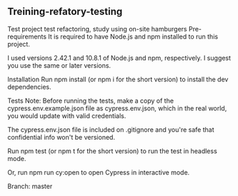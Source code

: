 ## Treining-refatory-testing 
Test project test refactoring, study using on-site hamburgers
Pre-requirements
It is required to have Node.js and npm installed to run this project.

I used versions 2.42.1 and 10.8.1 of Node.js and npm, respectively. I suggest you use the same or later versions.

Installation
Run npm install (or npm i for the short version) to install the dev dependencies.

Tests
Note: Before running the tests, make a copy of the cypress.env.example.json file as cypress.env.json, which in the real world, you would update with valid credentials.

The cypress.env.json file is included on .gitignore and you're safe that confidential info won't be versioned.

Run npm test (or npm t for the short version) to run the test in headless mode.

Or, run npm run cy:open to open Cypress in interactive mode.

Branch: master
